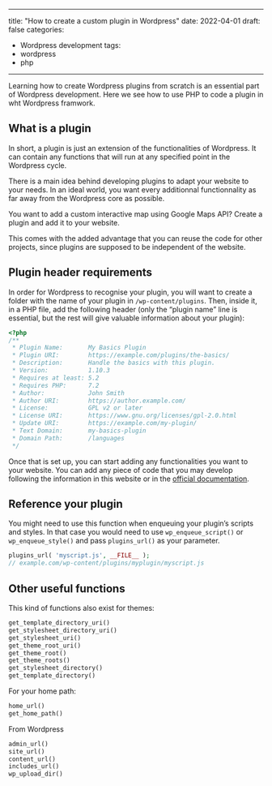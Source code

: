 
---
title: "How to create a custom plugin in Wordpress"
date: 2022-04-01
draft: false
categories: 
- Wordpress development
tags:
- wordpress
- php
---

Learning how to create Wordpress plugins from scratch is an essential part of Wordpress development. Here we see how to use PHP to code a plugin in wht Wordpress framwork.

## What is a plugin

In short, a plugin is just an extension of the functionalities of Wordpress. It can contain any functions that will run at any specified point in the Wordpress cycle.

There is a main idea behind developing plugins to adapt your website to your needs. In an ideal world, you want every additionnal functionnality as far away from the Wordpress core as possible.

You want to add a custom interactive map using Google Maps API? Create a plugin and add it to your website. 

This comes with the added advantage that you can reuse the code for other projects, since plugins are supposed to be independent of the website.

## Plugin header requirements

In order for Wordpress to recognise your plugin, you will want to create a folder with the name of your plugin in `/wp-content/plugins`. Then, inside it, in a PHP file, add the following header (only the “plugin name” line is essential, but the rest will give valuable information about your plugin):

```php
<?php
/**
 * Plugin Name:       My Basics Plugin
 * Plugin URI:        https://example.com/plugins/the-basics/
 * Description:       Handle the basics with this plugin.
 * Version:           1.10.3
 * Requires at least: 5.2
 * Requires PHP:      7.2
 * Author:            John Smith
 * Author URI:        https://author.example.com/
 * License:           GPL v2 or later
 * License URI:       https://www.gnu.org/licenses/gpl-2.0.html
 * Update URI:        https://example.com/my-plugin/
 * Text Domain:       my-basics-plugin
 * Domain Path:       /languages
 */
```

Once that is set up, you can start adding any functionalities you want to your website. You can add any piece of code that you may develop following the information in this website or in the [official documentation](https://developer.wordpress.org/). 

## Reference your plugin

You might need to use this function when enqueuing your plugin’s scripts and styles. In that case you would need to use `wp_enqueue_script()` or `wp_enqueue_style()` and pass `plugins_url()` as your parameter. 

```php
plugins_url( 'myscript.js', __FILE__ );
// example.com/wp-content/plugins/myplugin/myscript.js
```

## Other useful functions

This kind of functions also exist for themes:

```php
get_template_directory_uri()
get_stylesheet_directory_uri()
get_stylesheet_uri()
get_theme_root_uri()
get_theme_root()
get_theme_roots()
get_stylesheet_directory()
get_template_directory()
```

For your home path:

```php
home_url()
get_home_path()
```

From Wordpress
```php
admin_url()
site_url()
content_url()
includes_url()
wp_upload_dir()
```